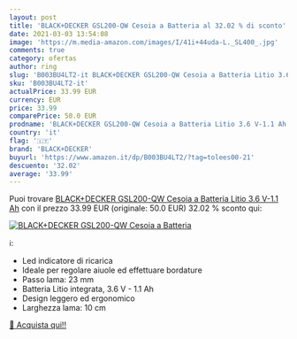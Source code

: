 ```yaml
---
layout: post
title: 'BLACK+DECKER GSL200-QW Cesoia a Batteria al 32.02 % di sconto'
date: 2021-03-03 13:54:08
image: 'https://m.media-amazon.com/images/I/41i+44uda-L._SL400_.jpg'
comments: true
category: ofertas
author: ring
slug: 'B003BU4LT2-it BLACK+DECKER GSL200-QW Cesoia a Batteria Litio 3.6 V-1.1 Ah'
sku: 'B003BU4LT2-it'
actualPrice: 33.99 EUR
currency: EUR
price: 33.99
comparePrice: 50.0 EUR
prodname: 'BLACK+DECKER GSL200-QW Cesoia a Batteria Litio 3.6 V-1.1 Ah'
country: 'it'
flag: '🇮🇹'
brand: 'BLACK+DECKER'
buyurl: 'https://www.amazon.it/dp/B003BU4LT2/?tag=tolees00-21'
descuento: '32.02'
average: '33.99'
---
```


Puoi trovare [BLACK+DECKER GSL200-QW Cesoia a Batteria Litio 3.6 V-1.1 Ah](https://www.amazon.it/dp/B003BU4LT2/?tag=tolees00-21) con il prezzo 33.99 EUR (originale: 50.0 EUR) 32.02 % sconto qui:

[![BLACK+DECKER GSL200-QW Cesoia a Batteria](https://m.media-amazon.com/images/I/41i+44uda-L._SL400_.jpg)](https://www.amazon.it/dp/B003BU4LT2/?tag=tolees00-21)

ℹ️:

- Led indicatore di ricarica
- Ideale per regolare aiuole ed effettuare bordature
- Passo lama: 23 mm
- Batteria Litio integrata, 3.6 V - 1.1 Ah
- Design leggero ed ergonomico
- Larghezza lama: 10 cm

[🛒 Acquista qui!!](https://www.amazon.it/dp/B003BU4LT2/?tag=tolees00-21)
